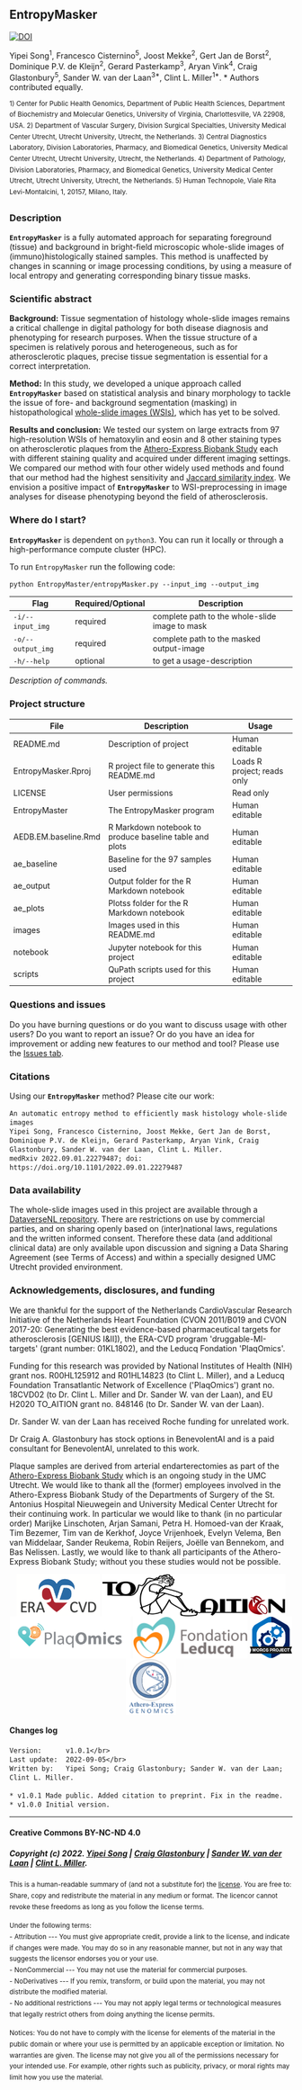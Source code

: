 ## EntropyMasker
[![DOI](https://zenodo.org/badge/488251271.svg)](https://zenodo.org/badge/latestdoi/488251271)

<!-- Please add a brief introduction to explain what the project is about    -->
Yipei Song<sup>1</sup>, Francesco Cisternino<sup>5</sup>, Joost Mekke<sup>2</sup>, Gert Jan de Borst<sup>2</sup>, Dominique P.V. de Kleijn<sup>2</sup>, Gerard Pasterkamp<sup>3</sup>, Aryan Vink<sup>4</sup>, Craig Glastonbury<sup>5</sup>, Sander W. van der Laan<sup>3\*</sup>, Clint L. Miller<sup>1\*</sup>. \* Authors contributed equally.

<sup>1) Center for Public Health Genomics, Department of Public Health Sciences, Department of Biochemistry and Molecular Genetics, University of Virginia, Charlottesville, VA 22908, USA. 2) Department of Vascular Surgery, Division Surgical Specialties, University Medical Center Utrecht, Utrecht University, Utrecht, the Netherlands. 3) Central Diagnostics Laboratory, Division Laboratories, Pharmacy, and Biomedical Genetics, University Medical Center Utrecht, Utrecht University, Utrecht, the Netherlands. 4) Department of Pathology, Division Laboratories, Pharmacy, and Biomedical Genetics, University Medical Center Utrecht, Utrecht University, Utrecht, the Netherlands. 5) Human Technopole, Viale Rita Levi-Montalcini, 1, 20157, Milano, Italy.</sup>


### Description

**`EntropyMasker`** is a fully automated approach for separating foreground (tissue) and background in bright-field microscopic whole-slide images of (immuno)histologically stained samples. This method is unaffected by changes in scanning or image processing conditions, by using a measure of local entropy and generating corresponding binary tissue masks.


### Scientific abstract

**Background:** Tissue segmentation of histology whole-slide images remains a critical challenge in digital pathology for both disease diagnosis and phenotyping for research purposes. When the tissue structure of a specimen is relatively porous and heterogeneous, such as for atherosclerotic plaques, precise tissue segmentation is essential for a correct interpretation. 

**Method:** In this study, we developed a unique approach called **`EntropyMasker`** based on statistical analysis and binary morphology to tackle the issue of fore- and background segmentation (masking) in histopathological [whole-slide images (WSIs)](https://pubmed.ncbi.nlm.nih.gov/32452840/), which has yet to be solved. 

**Results and conclusion:** We tested our system on large extracts from 97 high-resolution WSIs of hematoxylin and eosin and 8 other staining types on atherosclerotic plaques from the [Athero-Express Biobank Study](https://doi.org/10.1007/s10564-004-2304-6) each with different staining quality and acquired under different imaging settings. We compared our method with four other widely used methods and found that our method had the highest sensitivity and [Jaccard similarity index](https://en.wikipedia.org/wiki/Jaccard_index). We envision a positive impact of **`EntropyMasker`** to WSI-preprocessing in image analyses for disease phenotyping beyond the field of atherosclerosis. 

### Where do I start?

**`EntropyMasker`** is dependent on `python3`. You can run it locally or through a high-performance compute cluster (HPC). <!-- We created
detailed instructions in the wiki to install the necessary
`python`-libraries.-->

To run `EntropyMasker` run the following code:

    python EntropyMaster/entropyMasker.py --input_img --output_img

| Flag              | Required/Optional | Description                                    |
|------------------|------------------|-------------------------------------|
| `-i/--input_img`  | required          | complete path to the whole-slide image to mask |
| `-o/--output_img` | required          | complete path to the masked output-image       |
| `-h/--help`       | optional          | to get a usage-description                     |

_Description of commands._


### Project structure

<!--  You can add rows to this table, using "|" to separate columns.         -->

| File                      | Description                                             | Usage                       |
|---------------------------|---------------------------------------------------------|----------------------|
| README.md                 | Description of project                                  | Human editable              |
| EntropyMasker.Rproj       | R project file to generate this README.md               | Loads R project; reads only |
| LICENSE                   | User permissions                                        | Read only                   |
| EntropyMaster             | The EntropyMasker program                               | Human editable              |
| AEDB.EM.baseline.Rmd      | R Markdown notebook to produce baseline table and plots | Human editable              |
| ae_baseline               | Baseline for the 97 samples used                        | Human editable              |
| ae_output                 | Output folder for the R Markdown notebook               | Human editable              |
| ae_plots                  | Plotss folder for the R Markdown notebook               | Human editable              |
| images                    | Images used in this README.md                           | Human editable              |
| notebook                  | Jupyter notebook for this project                       | Human editable              |
| scripts                   | QuPath scripts used for this project                    | Human editable              |


### Questions and issues

<!-- Do you have burning questions or do you want to discuss usage with other users? Please use the Discussions tab.-->

Do you have burning questions or do you want to discuss usage with other users? Do you want to report an issue? Or do you have an idea for improvement or adding new features to our method and tool? Please use the [Issues tab](https://github.com/CirculatoryHealth/EntropyMasker/issues).


### Citations

Using our **`EntropyMasker`** method? Please cite our work:

    An automatic entropy method to efficiently mask histology whole-slide images
    Yipei Song, Francesco Cisternino, Joost Mekke, Gert Jan de Borst, Dominique P.V. de Kleijn, Gerard Pasterkamp, Aryan Vink, Craig Glastonbury, Sander W. van der Laan, Clint L. Miller.
    medRxiv 2022.09.01.22279487; doi: https://doi.org/10.1101/2022.09.01.22279487


### Data availability

The whole-slide images used in this project are available through a [DataverseNL repository](https://doi.org/10.34894/QI135J "ExpressScan: Histological whole-slide image data from the Athero-Express (AE) and Aneurysm-Express (AAA) Biobank Studies"). There are restrictions on use by commercial parties, and on sharing openly based on (inter)national laws, regulations and the written informed consent. Therefore these data (and additional clinical data) are only available upon discussion and signing a Data Sharing Agreement (see Terms of Access) and within a specially designed UMC Utrecht provided environment.


### Acknowledgements, disclosures, and funding

We are thankful for the support of the Netherlands CardioVascular Research Initiative of the Netherlands Heart Foundation (CVON 2011/B019 and CVON 2017-20: Generating the best evidence-based pharmaceutical targets for atherosclerosis [GENIUS I&II]), the ERA-CVD program 'druggable-MI-targets' (grant number: 01KL1802), and the Leducq Fondation 'PlaqOmics'.

Funding for this research was provided by National Institutes of Health (NIH) grant nos. R00HL125912 and R01HL14823 (to Clint L. Miller), and a Leducq Foundation Transatlantic Network of Excellence ('PlaqOmics') grant no. 18CVD02 (to Dr. Clint L. Miller and Dr. Sander W. van der Laan), and EU H2020 TO_AITION grant no. 848146 (to Dr. Sander W. van der Laan).

Dr. Sander W. van der Laan has received Roche funding for unrelated work.

Dr Craig A. Glastonbury has stock options in BenevolentAI and is a paid consultant for BenevolentAI, unrelated to this work.

Plaque samples are derived from arterial endarterectomies as part of the [Athero-Express Biobank Study](https://doi.org/10.1007/s10564-004-2304-6) which is an ongoing study in the UMC Utrecht. We would like to thank all the (former) employees involved in the Athero-Express Biobank Study of the Departments of Surgery of the St. Antonius Hospital Nieuwegein and University Medical Center Utrecht for their continuing work. In particular we would like to thank (in no particular order) Marijke Linschoten, Arjan Samani, Petra H. Homoed-van der Kraak, Tim Bezemer, Tim van de Kerkhof, Joyce Vrijenhoek, Evelyn Velema, Ben van Middelaar, Sander Reukema, Robin Reijers, Joëlle van Bennekom, and Bas Nelissen. Lastly, we would like to thank all participants of the Athero-Express Biobank Study; without you these studies would not be possible.

<center><a href='https://www.era-cvd.eu'><img src="images/ERA_CVD_Logo_CMYK.png" align="center" height="75"/></a> <a href='https://www.to-aition.eu'><img src="images/to_aition.png" align="center" height="75"/></a> <a href='https://www.plaqomics.com'><img src="images/leducq-logo-large.png" align="center" height="75"/></a> <a href='https://www.fondationleducq.org'><img src="images/leducq-logo-small.png" align="center" height="75"/></a> <a href='https://osf.io/zcvbs/'><img src="images/worcs_icon.png" align="center" height="75"/></a> <a href='https://www.atheroexpress.nl'><img src="images/AE_Genomics_2010.png" align="center" height="100"/></a></center>

#### Changes log

    Version:      v1.0.1</br>
    Last update:  2022-09-05</br>
    Written by:   Yipei Song; Craig Glastonbury; Sander W. van der Laan; Clint L. Miller.
        
    * v1.0.1 Made public. Added citation to preprint. Fix in the readme.
    * v1.0.0 Initial version.  

------------------------------------------------------------------------

#### Creative Commons BY-NC-ND 4.0

##### Copyright (c) 2022. [Yipei Song](https://github.com/PetraSong) \| [Craig Glastonbury](https://github.com/GlastonburyC) \| [Sander W. van der Laan](https://github.com/swvanderlaan) \| [Clint L. Miller](https://github.com/clintmil).
<sup>This is a human-readable summary of (and not a substitute for) the [license](LICENSE). You are free to: Share, copy and redistribute the material in any medium or format. The licencor cannot revoke these freedoms as long as you follow the license terms.</sup>

<sup>Under the following terms:</br></sup>
<sup>-   Attribution --- You must give appropriate credit, provide a link to the license, and indicate if changes were made. You may do so in any reasonable manner, but not in any way that suggests the licensor endorses you or your use.</br></sup>
<sup>-   NonCommercial --- You may not use the material for commercial purposes.</br></sup>
<sup>-   NoDerivatives --- If you remix, transform, or build upon the material, you may not distribute the modified material.</br></sup>
<sup>-   No additional restrictions --- You may not apply legal terms or technological measures that legally restrict others from doing anything the license permits.</sup>

<sup>Notices: You do not have to comply with the license for elements of the material in the public domain or where your use is permitted by an applicable exception or limitation. No warranties are given. The license may not give you all of the permissions necessary for your intended use. For example, other rights such as publicity, privacy, or moral rights may limit how you use the material.</sup>
